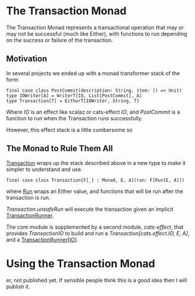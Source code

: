 # The Transaction Monad

The Transaction Monad represents a transactional operation that may or may not be successful (much like Either),
with functions to run depending on the success or failure of the transaction.

## Motivation

In several projects we ended up with a monad transformer stack of the form:

    final case class PostCommit(description: String, item: () => Unit) 
    type IOWriter[A] = WriterT[IO, List[PostCommit], A]
    type Transaction[T] = EitherT[IOWriter, String, T]

Where _IO_ is an effect like scalaz or cats-effect _IO_, and _PostCommit_ is a function to run when the Transaction
runs successfully.

However, this effect stack is a little cumbersome so

## The Monad to Rule Them All

[Transaction](core/src/main/scala/com/casualmiracles/transaction/Transaction.scala) wraps up the stack described above in a new type to make
it simpler to understand and use.

    final case class Transaction[F[_] : Monad, E, A](run: F[Run[E, A]])

where [Run](core/src/main/scala/com/casualmiracles/transaction/Run.scala) wraps an Either value, and functions
that will be run after the transaction is run.

_Transaction.unsafeRun_ will execute the transaction given an implicit
[TransactionRunner](core/src/main/scala/com/casualmiracles/transaction/TransactionRunner.scala).

The core module is supplemented by a second module, _cats-effect_, that provides _TransactionIO_
to build and run a _Transaction[cats.effect.IO, E, A]_, and a [TransactionRunner[IO]](core/src/main/scala/com/casualmiracles/transaction/TransactionRunner.scala).

# Using the Transaction Monad

er, not published yet. If sensible people think this is a good idea then I will publish it.